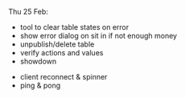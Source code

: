 Thu 25 Feb:

* tool to clear table states on error
* show error dialog on sit in if not enough money
* unpublish/delete table
* verify actions and values
* showdown
- client reconnect & spinner
- ping & pong

